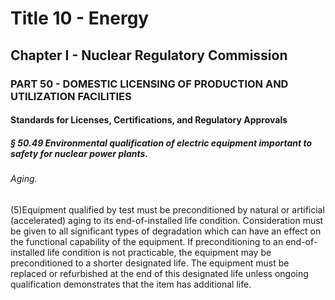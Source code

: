 
# Title 10 - Energy
## Chapter I - Nuclear Regulatory Commission
### PART 50 - DOMESTIC LICENSING OF PRODUCTION AND UTILIZATION FACILITIES
#### Standards for Licenses, Certifications, and Regulatory Approvals
##### § 50.49 Environmental qualification of electric equipment important to safety for nuclear power plants.
###### Aging.

(5)Equipment qualified by test must be preconditioned by natural or artificial (accelerated) aging to its end-of-installed life condition. Consideration must be given to all significant types of degradation which can have an effect on the functional capability of the equipment. If preconditioning to an end-of-installed life condition is not practicable, the equipment may be preconditioned to a shorter designated life. The equipment must be replaced or refurbished at the end of this designated life unless ongoing qualification demonstrates that the item has additional life.
